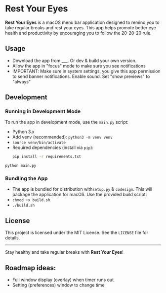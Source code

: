 # Rest Your Eyes

**Rest Your Eyes** is a macOS menu bar application designed to remind you to take regular breaks and rest your eyes. This app helps promote better eye health and productivity by encouraging you to follow the 20-20-20 rule.

## Usage
- Download the app from ___. Or dev & build your own version.
- Allow the app in "focus" mode to make sure you see notifications
- IMPORTANT: Make sure in system settings, you give this app permission to send banner notifications. Enable sound. Set "show previews" to "always"

## Development

### Running in Development Mode
To run the app in development mode, use the `main.py` script:

- Python 3.x
- Add venv (recommended): `python3 -m venv venv`
- `source venv/bin/activate`
- Required dependencies (install via `pip`):
  ```bash
  pip install -r requirements.txt
  ```

```bash
python main.py
```

### Bundling the App
- The app is bundled for distribution with`setup.py` & `codesign`. This will package the application for macOS. Use the provided build script:
- `chmod +x build.sh`
- `./build.sh`



## License
This project is licensed under the MIT License. See the `LICENSE` file for details.

---  
Stay healthy and take regular breaks with **Rest Your Eyes**!  


## Roadmap ideas:
- Full window display (overlay) when timer runs out
- Setting (preferences) window to change time